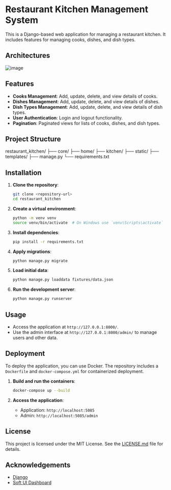 # Restaurant Kitchen Management System

This is a Django-based web application for managing a restaurant kitchen. It includes features for managing cooks, dishes, and dish types.

## Architectures
![image](https://github.com/user-attachments/assets/3f887406-4a04-44a7-97df-2a1a43738cf8)


## Features

- **Cooks Management**: Add, update, delete, and view details of cooks.
- **Dishes Management**: Add, update, delete, and view details of dishes.
- **Dish Types Management**: Add, update, delete, and view details of dish types.
- **User Authentication**: Login and logout functionality.
- **Pagination**: Paginated views for lists of cooks, dishes, and dish types.

## Project Structure
restaurant_kitchen/ 
├── core/ 
├── home/ 
├── kitchen/ 
├── static/ 
├── templates/ 
├── manage.py 
└── requirements.txt


## Installation

1. **Clone the repository**:
    ```sh
    git clone <repository-url>
    cd restaurant_kitchen
    ```

2. **Create a virtual environment**:
    ```sh
    python -m venv venv
    source venv/bin/activate  # On Windows use `venv\Scripts\activate`
    ```

3. **Install dependencies**:
    ```sh
    pip install -r requirements.txt
    ```

4. **Apply migrations**:
    ```sh
    python manage.py migrate
    ```

5. **Load initial data**:
    ```sh
    python manage.py loaddata fixtures/data.json
    ```

6. **Run the development server**:
    ```sh
    python manage.py runserver
    ```

## Usage

- Access the application at `http://127.0.0.1:8000/`.
- Use the admin interface at `http://127.0.0.1:8000/admin/` to manage users and other data.

## Deployment

To deploy the application, you can use Docker. The repository includes a `Dockerfile` and `docker-compose.yml` for containerized deployment.

1. **Build and run the containers**:
    ```sh
    docker-compose up --build
    ```

2. **Access the application**:
    - Application: `http://localhost:5085`
    - Admin: `http://localhost:5085/admin`

## License

This project is licensed under the MIT License. See the [LICENSE.md](django-soft-ui-dashboard/LICENSE.md) file for details.

## Acknowledgements

- [Django](https://www.djangoproject.com/)
- [Soft UI Dashboard](https://app-generator.dev/product/soft-ui-dashboard/django/)
